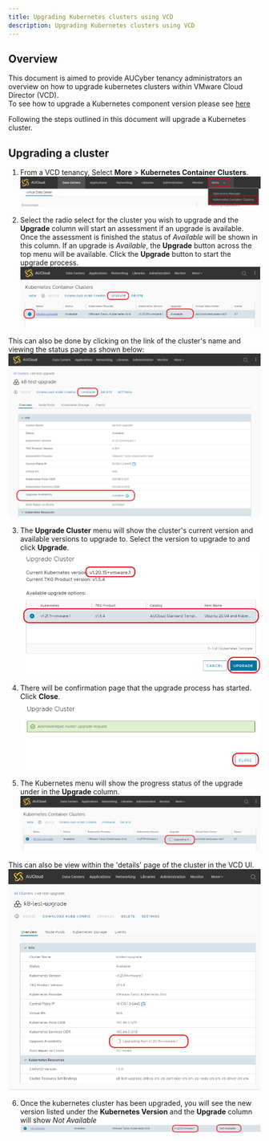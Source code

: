 ```yaml
---
title: Upgrading Kubernetes clusters using VCD
description: Upgrading Kubernetes clusters using VCD
---
```


## Overview

This document is aimed to provide AUCyber tenancy administrators an overview on how to upgrade kubernetes clusters within VMware Cloud Director (VCD).  
To see how to upgrade a Kubernetes component version please see [here](./upgrading_component_versions.md)

Following the steps outlined in this document will upgrade a Kubernetes cluster.

## Upgrading a cluster

1. From a VCD tenancy, Select **More** > **Kubernetes Container Clusters**.
![vcd main](./assets/01-vcd-main.png)

2. Select the radio select for the cluster you wish to upgrade and the **Upgrade** column will start an assessment if an upgrade is available.  Once the assessment is finished the status of *Available* will be shown in this column.  If an upgrade is *Available*, the **Upgrade** button across the top menu will be available.  Click the **Upgrade** button to start the upgrade process.
![vcd kubernetes](./assets/upgrade_cluster_01a.png)

  This can also be done by clicking on the link of the cluster's name and viewing the status page as shown below:
  ![vcd kubernetes](./assets/upgrade_cluster_01b.png)

3. The **Upgrade Cluster** menu will show the cluster's current version and available versions to upgrade to.  Select the version to upgrade to and click **Upgrade**.
![place holder](./assets/upgrade_cluster_02.png)

4. There will be confirmation page that the upgrade process has started.  Click **Close**.
![place holder](./assets/upgrade_cluster_02b.png)

5. The Kubernetes menu will show the progress status of the upgrade under in the **Upgrade** column.
![place holder](./assets/upgrade_cluster_03a.png)

This can also be view within the 'details' page of the cluster in the VCD UI.
![place holder](./assets/upgrade_cluster_03b.png)

6. Once the kubernetes cluster has been upgraded, you will see the new version listed under the **Kubernetes Version** and the **Upgrade** column will show *Not Available*
![place holder](./assets/upgrade_cluster_04.png)